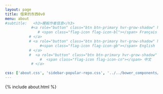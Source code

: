 ```yaml
---
layout: page
title: 借来的东西0v0
menu: about
#subtitle:   <h3>模板作者信息</h3>
            #<a role="button" class="btn btn-primary hvr-grow-shadow" href="/assets/files/CV_Chuan_Dong_FR.pdf" target="_blanks">
               # <span class="flag-icon flag-icon-bl"></span> Français
           # </a>
           # <a role="button" class="btn btn-primary hvr-grow-shadow" href="/assets/files/CV_Chuan_Dong_FR.pdf" target="_blanks">
                #<span class="flag-icon flag-icon-gb"></span> English
           # </a>
           #  <a role="button" class="btn btn-primary hvr-grow-shadow" href="/assets/files/CV_Chuan_Dong_CH.pdf" target="_blanks">
                #  <span class="flag-icon flag-icon-cn"></span> 中文
            # </a>
                            
css: ['about.css', 'sidebar-popular-repo.css', '../../bower_components/flag-icon-css/css/flag-icon.min.css']
---
```


{% include about.html %}